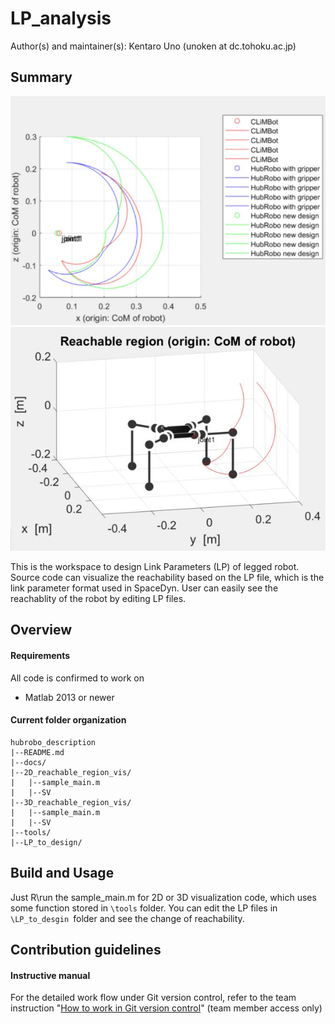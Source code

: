 # LP_analysis

Author(s) and maintainer(s):
Kentaro Uno (unoken at dc.tohoku.ac.jp)

## Summary

![](./docs/2D.JPG) ![](./docs/3D.JPG)

This is the workspace to design Link Parameters (LP) of legged robot. Source code can visualize the reachability based on the LP file, which is the link parameter format used in SpaceDyn. User can easily see the reachablity of the robot by editing LP files.

## Overview 

#### Requirements
All code is confirmed to work on

* Matlab 2013 or newer

#### Current folder organization ####

```
hubrobo_description
|--README.md
|--docs/
|--2D_reachable_region_vis/
|   |--sample_main.m
|   |--SV
|--3D_reachable_region_vis/
|   |--sample_main.m
|   |--SV
|--tools/
|--LP_to_design/
```

## Build and Usage
Just R\run the sample_main.m for 2D or 3D visualization code, which uses some function stored in `\tools` folder. You can edit the LP files in `\LP_to_desgin `folder and see the change of reachability.


## Contribution guidelines
#### Instructive manual
For the detailed work flow under Git version control, refer to the team  instruction "[How to work in Git version control](https://docs.google.com/document/d/13-IrYbyNjKKX8clBSvSaJXkNx-QB75IRIWgK_Yo4LD4/edit)" (team member access only)
